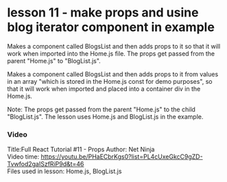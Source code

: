 # lesson 11 - make props and usine blog iterator component in example

Makes a component called BlogsList and then adds props to it so that it will work when imported into the Home.js file. The props get passed from the parent "Home.js" to "BlogList.js".  

Makes a component called BlogsList and then adds props to it from values in an array "which is stored in the Home.js const for demo purposes", so that it will work when imported and placed into a container div in the Home.js.  
  
Note: The props get passed from the parent "Home.js" to the child "BlogList.js". The lesson uses Home.js and BlogList.js in the example.

### Video

Title:Full React Tutorial #11 - Props 
Author: Net Ninja  
Video time: https://youtu.be/PHaECbrKgs0?list=PL4cUxeGkcC9gZD-Tvwfod2gaISzfRiP9d&t=46  
Files used in lesson: Home.js, BlogList.js
